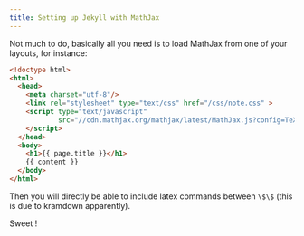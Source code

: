 ```yaml
---
title: Setting up Jekyll with MathJax
---
```


Not much to do, basically all you need is to load MathJax from one of
your layouts, for instance:

~~~ html
<!doctype html>
<html>
  <head>
    <meta charset="utf-8"/>
	<link rel="stylesheet" type="text/css" href="/css/note.css" >
	<script type="text/javascript"
			src="//cdn.mathjax.org/mathjax/latest/MathJax.js?config=TeX-AMS-MML_HTMLorMML" >
	</script>
  </head>
  <body>
	<h1>{{ page.title }}</h1>
	{{ content }}
  </body>
</html>
~~~

Then you will directly be able to include latex commands between `\$\$`
(this is due to kramdown apparently).

Sweet !
